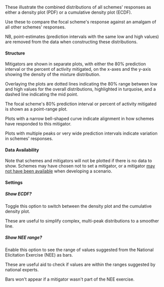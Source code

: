 These illustrate the combined distributions of all schemes' responses as either a density plot (PDF) or a cumulative density plot (ECDF).

Use these to compare the focal scheme's response against an amalgam of all other schemes' responses.

NB, point-estimates (prediction intervals with the same low and high values) are removed from the data when constructing these distributions.

#### Structure

Mitigators are shown in separate plots, with either the 80% prediction interval or the percent of activity mitigated, on the x-axes and the y-axis showing the density of the mixture distribution.

Overlaying the plots are dotted lines indicating the 80% range between low and high values for the overall distributions, highlighted in turquoise, and a dashed line indicating the mid point.

The focal scheme's 80% prediction interval or percent of activity mitigated is shown as a point-range plot.

Plots with a narrow bell-shaped curve indicate alignment in how schemes have responded to this mitigator.

Plots with multiple peaks or very wide prediction intervals indicate variation in schemes' responses.

#### Data Availability

Note that schemes and mitigators will not be plotted if there is no data to show.
Schemes may have chosen not to set a mitigator, or a mitigator [may not have been available](https://connect.strategyunitwm.nhs.uk/nhp/project_information/user_guide/mitigators_lookup.html) when developing a scenario.

#### Settings

##### Show ECDF?

Toggle this option to switch between the density plot and the cumulative density plot.

These are useful to simplify complex, multi-peak distributions to a smoother line.

##### Show NEE range?

Enable this option to see the range of values suggested from the National Elicitation Exercise (NEE) as bars.

These are useful aid to check if values are within the ranges suggested by national experts.

Bars won't appear if a mitigator wasn't part of the NEE exercise.
